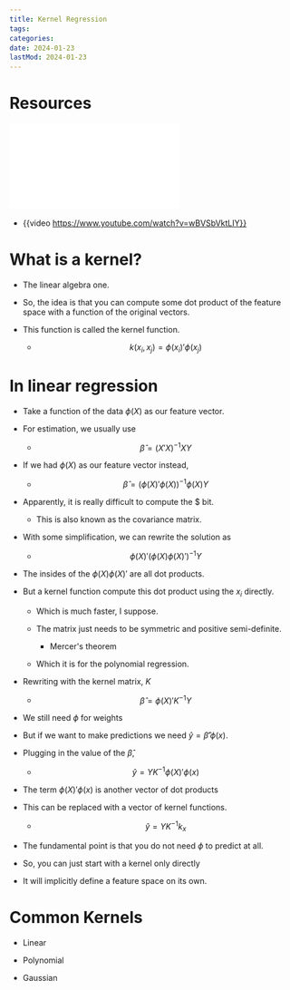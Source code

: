 ```yaml
---
title: Kernel Regression
tags:
categories:
date: 2024-01-23
lastMod: 2024-01-23
---
```

# Resources

![MLClassLecture3.pdf](/assets/mlclasslecture3_1705974214063_0.pdf)

  + {{video https://www.youtube.com/watch?v=wBVSbVktLIY}}

# What is a kernel?

  + The linear algebra one.

  + So, the idea is that you can compute some dot product of the feature space with a function of the original vectors.

  + This function is called the kernel function.

    + $$k(x_i, x_j) = \phi(x_i)'\phi(x_j)$$

# In linear regression

  + Take a function of the data $\phi(X)$ as our feature vector.

  + For estimation, we usually use

    + $$\hat{\beta} = (X'X)^{-1}XY$$

  + If we had $\phi(X)$ as our feature vector instead,

    + $$\hat{\beta} = (\phi(X)'\phi(X))^{-1}\phi(X)Y$$

  + Apparently, it is really difficult to compute the $ bit.

    + This is also known as the covariance matrix.

  + With some simplification, we can rewrite the solution as

    + $$\phi(X)' (\phi(X) \phi(X)')^{-1}Y$$

  + The insides of the $\phi(X)\phi(X)'$ are all dot products.

  + But a kernel function compute this dot product using the $x_i$ directly.

    + Which is much faster, I suppose.

    + The matrix just needs to be symmetric and positive semi-definite.

      + Mercer's theorem

    + Which it is for the polynomial regression.

  + Rewriting with the kernel matrix, $K$

    + $$\hat{\beta}=\phi(X)' K^{-1}Y$$

  + We still need $\phi$ for weights

  + But if we want to make predictions we need $\hat{y} = \hat{\beta}'\phi(x)$.

  + Plugging in the value of the $\hat{\beta}$,

    + $$\hat{y} = Y K^{-1}\phi(X)' \phi(x)$$

  + The term $\phi(X)'\phi(x)$ is another vector of dot products

  + This can be replaced with a vector of kernel functions.

    + $$\hat{y} = Y K^{-1}k_x$$

  + The fundamental point is that you do not need $\phi$ to predict at all.

  + So, you can just start with a kernel only directly

  + It will implicitly define a feature space on its own.

# Common Kernels

  + Linear

  + Polynomial

  + Gaussian
